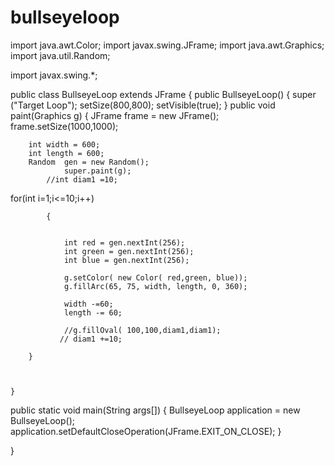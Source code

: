 # bullseyeloop
import java.awt.Color;
import javax.swing.JFrame;
import java.awt.Graphics;
import java.util.Random;

import javax.swing.*;


public class BullseyeLoop extends JFrame
{
    public BullseyeLoop()
    {
        super ("Target Loop");
        setSize(800,800);
        setVisible(true);
    }
    public void paint(Graphics g)
    {
        JFrame frame = new JFrame();
        frame.setSize(1000,1000);
         
        int width = 600;
        int length = 600;
        Random  gen = new Random();   
                super.paint(g);
            //int diam1 =10;
      

            
for(int i=1;i<=10;i++)
                
            {
            
                
                int red = gen.nextInt(256);
                int green = gen.nextInt(256);
                int blue = gen.nextInt(256);

                g.setColor( new Color( red,green, blue));
                g.fillArc(65, 75, width, length, 0, 360);
               
                width -=60;
                length -= 60;
                
                //g.fillOval( 100,100,diam1,diam1);
               // diam1 +=10; 
                      
        }

            
            
    }
   public static void main(String args[])
   {
        BullseyeLoop application = new BullseyeLoop();
        application.setDefaultCloseOperation(JFrame.EXIT_ON_CLOSE);
    }
        
    
}

